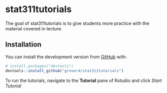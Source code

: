 
<!-- README.md is generated from README.Rmd. Please edit that file -->

# stat311tutorials

<!-- badges: start -->
<!-- badges: end -->

The goal of stat311tutorials is to give students more practice with the
material covered in lecture.

## Installation

You can install the development version from
[GitHub](https://github.com/) with:

``` r
# install.packages("devtools")
devtools::install_github("grover4/stat311tutorials")
```

To run the tutorials, navigate to the **Tutorial** pane of Rstudio and
click *Start Tutorial*
